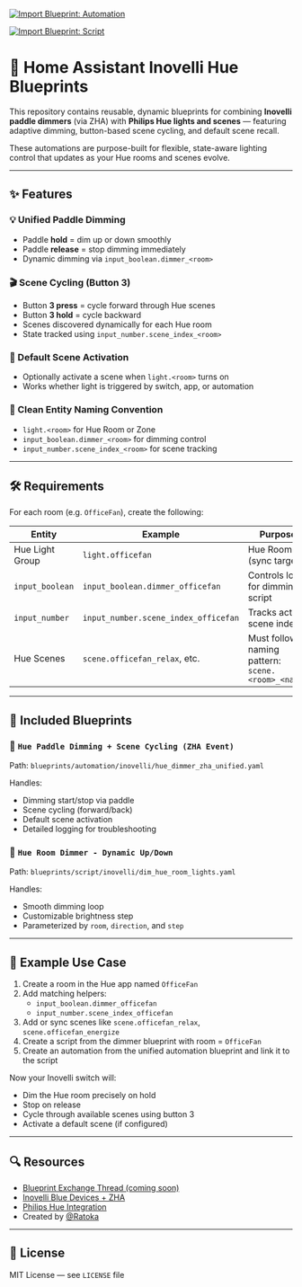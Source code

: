 [![Import Blueprint: Automation](https://img.shields.io/badge/Home%20Assistant-Import%20Automation-blue?logo=home-assistant)](https://my.home-assistant.io/redirect/blueprint_import/?repository_url=https://github.com/Ratoka/homeassistant-inovelli-hue-blueprints&filepath=blueprints/automation/inovelli/hue_dimmer_zha_unified.yaml)

[![Import Blueprint: Script](https://img.shields.io/badge/Home%20Assistant-Import%20Script-blue?logo=home-assistant)](https://my.home-assistant.io/redirect/blueprint_import/?repository_url=https://github.com/Ratoka/homeassistant-inovelli-hue-blueprints&filepath=blueprints/script/inovelli/dim_hue_room_lights.yaml)

# 🏡 Home Assistant Inovelli Hue Blueprints

This repository contains reusable, dynamic blueprints for combining **Inovelli paddle dimmers** (via ZHA) with **Philips Hue lights and scenes** — featuring adaptive dimming, button-based scene cycling, and default scene recall.

These automations are purpose-built for flexible, state-aware lighting control that updates as your Hue rooms and scenes evolve.

---

## ✨ Features

### 💡 Unified Paddle Dimming
- Paddle **hold** = dim up or down smoothly
- Paddle **release** = stop dimming immediately
- Dynamic dimming via `input_boolean.dimmer_<room>`

### 🎬 Scene Cycling (Button 3)
- Button **3 press** = cycle forward through Hue scenes
- Button **3 hold** = cycle backward
- Scenes discovered dynamically for each Hue room
- State tracked using `input_number.scene_index_<room>`

### 🌟 Default Scene Activation
- Optionally activate a scene when `light.<room>` turns on
- Works whether light is triggered by switch, app, or automation

### 🧠 Clean Entity Naming Convention
- `light.<room>` for Hue Room or Zone
- `input_boolean.dimmer_<room>` for dimming control
- `input_number.scene_index_<room>` for scene tracking

---

## 🛠 Requirements

For each room (e.g. `OfficeFan`), create the following:

| Entity | Example | Purpose |
|--------|---------|---------|
| Hue Light Group | `light.officefan` | Hue Room (sync target) |
| `input_boolean` | `input_boolean.dimmer_officefan` | Controls loop for dimming script |
| `input_number` | `input_number.scene_index_officefan` | Tracks active scene index |
| Hue Scenes | `scene.officefan_relax`, etc. | Must follow naming pattern: `scene.<room>_<name>` |

---

## 📁 Included Blueprints

### 🧠 `Hue Paddle Dimming + Scene Cycling (ZHA Event)`
Path: `blueprints/automation/inovelli/hue_dimmer_zha_unified.yaml`

Handles:
- Dimming start/stop via paddle
- Scene cycling (forward/back)
- Default scene activation
- Detailed logging for troubleshooting

### 🔧 `Hue Room Dimmer - Dynamic Up/Down`
Path: `blueprints/script/inovelli/dim_hue_room_lights.yaml`

Handles:
- Smooth dimming loop
- Customizable brightness step
- Parameterized by `room`, `direction`, and `step`

---

## 🧪 Example Use Case

1. Create a room in the Hue app named `OfficeFan`
2. Add matching helpers:
   - `input_boolean.dimmer_officefan`
   - `input_number.scene_index_officefan`
3. Add or sync scenes like `scene.officefan_relax`, `scene.officefan_energize`
4. Create a script from the dimmer blueprint with room = `OfficeFan`
5. Create an automation from the unified automation blueprint and link it to the script

Now your Inovelli switch will:
- Dim the Hue room precisely on hold
- Stop on release
- Cycle through available scenes using button 3
- Activate a default scene (if configured)

---

## 🔍 Resources

- [Blueprint Exchange Thread (coming soon)](https://community.home-assistant.io/c/blueprints-exchange/)
- [Inovelli Blue Devices + ZHA](https://community.inovelli.com/)
- [Philips Hue Integration](https://www.home-assistant.io/integrations/hue/)
- Created by [@Ratoka](https://github.com/Ratoka)

---

## 🧾 License

MIT License — see `LICENSE` file
